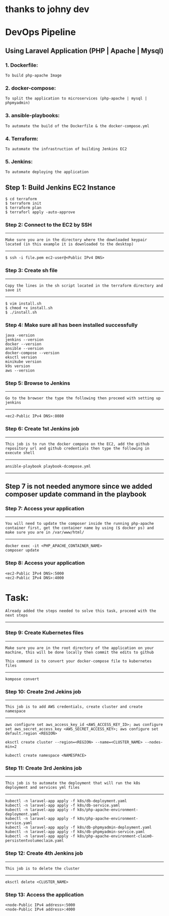# thanks to johny dev

# DevOps Pipeline

## Using Laravel Application (PHP | Apache | Mysql)

### 1. Dockerfile:

`To build php-apache Image`

### 2. docker-compose:

`To split the application to microservices (php-apache | mysql | phpmyadmin)`

### 3. ansible-playbooks:

`To automate the build of the Dockerfile & the docker-compose.yml`

### 4. Terraform:

`To automate the infrastruction of building Jenkins EC2`

### 5. Jenkins:

`To automate deploying the application`

## Step 1: Build Jenkins EC2 Instance

```
$ cd terraform
$ terraform init
$ terraform plan
$ terraforl apply -auto-approve
```

### Step 2: Connect to the EC2 by SSH

---

`Make sure you are in the directory where the downloaded keypair located (in this example it is downloaded to the desktop)`

---

```
$ ssh -i file.pem ec2-user@<Public IPv4 DNS>
```

### Step 3: Create sh file

---

`Copy the lines in the sh script located in the terraform directory and save it`

---

```
$ vim install.sh
$ chmod +x install.sh
$ ./install.sh
```

### Step 4: Make sure all has been installed successfully

```
java -version
jenkins --version
docker --version
ansible --version
docker-compose --version
eksctl version
minikube version
k9s version
aws --version
```

### Step 5: Browse to Jenkins

---

`Go to the browser the type the following then proceed with setting up jenkins`

---

```
<ec2-Public IPv4 DNS>:8080
```

### Step 6: Create 1st Jenkins job

---

`This job is to run the docker compose on the EC2, add the github repository url and github credentials then type the following in execute shell`

---

```
ansible-playbook playbook-dcompose.yml
```

---

## Step 7 is not needed anymore since we added composer update command in the playbook

### Step 7: Access your application

---

`You will need to update the composer inside the running php-apache container first, get the container name by using ($ docker ps) and make sure you are in /var/www/html/`

---

```
docker exec -it <PHP_APACHE_CONTAINER_NAME>
composer update
```

### Step 8: Access your application

```
<ec2-Public IPv4 DNS>:5000
<ec2-Public IPv4 DNS>:4000
```

# Task:

`Already added the steps needed to solve this task, proceed with the next steps`

---

### Step 9: Create Kubernetes files

---

`Make sure you are in the root directory of the application on your machine, this will be done locally then commit the edits to github`

`This command is to convert your docker-compose file to kubernetes files`

---

```
kompose convert
```

### Step 10: Create 2nd Jekins job

---

`This job is to add AWS credentials, create cluster and create namespace`

---

```
aws configure set aws_access_key_id <AWS_ACCESS_KEY_ID>; aws configure set aws_secret_access_key <AWS_SECRET_ACCESS_KEY>; aws configure set default.region <REGION>

eksctl create cluster --region=<REGION> --name=<CLUSTER_NAME> --nodes-min=2

kubectl create namespace <NAMESPACE>
```

### Step 11: Create 3rd Jenkins job

---

`This job is to automate the deployment that will run the k8s deployment and services yml files`

---

```
kubectl -n laravel-app apply -f k8s/db-deployment.yaml
kubectl -n laravel-app apply -f k8s/db-service.yaml
kubectl -n laravel-app apply -f k8s/php-apache-environment-deployment.yaml
kubectl -n laravel-app apply -f k8s/php-apache-environment-service.yaml
kubectl -n laravel-app apply -f k8s/db-phpmyadmin-deployment.yaml
kubectl -n laravel-app apply -f k8s/db-phpmyadmin-service.yaml
kubectl -n laravel-app apply -f k8s/php-apache-environment-claim0-persistentvolumeclaim.yaml
```

### Step 12: Create 4th Jenkins job

---

`This job is to delete the cluster`

---

```
eksctl delete <CLUSTER_NAME>
```

### Step 13: Access the application

```
<node-Public IPv4 address>:5000
<node-Public IPv4 address>:4000
```
